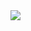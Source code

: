 
<!-- <div align="left">
<a href="https://git.io/streak-stats"><img src="https://streak-stats.demolab.com?user=roger-ui&theme=darcula" /></a>
</div> -->

<div align="left">
  <a href="https://github.com/anuraghazra/github-readme-stats">
    <img src="https://github-readme-stats.vercel.app/api/top-langs/?username=roger-ui&theme=dracula&hide_progress=true" />
  </a>
</div>

<!--START_SECTION:waka-->



















<!--END_SECTION:waka-->




